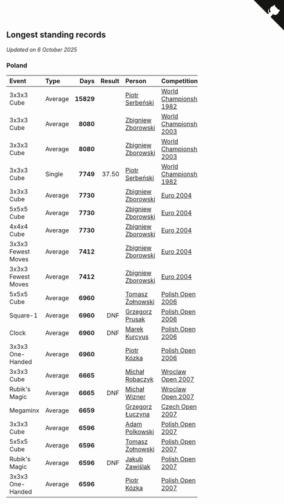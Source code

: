 ## Longest standing records

*Updated on  6 October 2025*


### Poland

| Event | Type | Days | Result | Person | Competition |
| :--- | :--- | ---: | ---: | :--- | :--- |
| 3x3x3 Cube | Average | **15829** |  | [Piotr Serbeński](https://www.worldcubeassociation.org/persons/1982SEBE01) | [World Championship 1982](https://www.worldcubeassociation.org/competitions/WC1982/results/by_person#1982SEBE01) |
| 3x3x3 Cube | Average | **8080** |  | [Zbigniew Zborowski](https://www.worldcubeassociation.org/persons/2003ZBOR02) | [World Championship 2003](https://www.worldcubeassociation.org/competitions/WC2003/results/by_person#2003ZBOR02) |
| 3x3x3 Cube | Average | **8080** |  | [Zbigniew Zborowski](https://www.worldcubeassociation.org/persons/2003ZBOR02) | [World Championship 2003](https://www.worldcubeassociation.org/competitions/WC2003/results/by_person#2003ZBOR02) |
| 3x3x3 Cube | Single | **7749** | 37.50 | [Piotr Serbeński](https://www.worldcubeassociation.org/persons/1982SEBE01) | [World Championship 1982](https://www.worldcubeassociation.org/competitions/WC1982/results/by_person#1982SEBE01) |
| 3x3x3 Cube | Average | **7730** |  | [Zbigniew Zborowski](https://www.worldcubeassociation.org/persons/2003ZBOR02) | [Euro 2004](https://www.worldcubeassociation.org/competitions/Euro2004/results/by_person#2003ZBOR02) |
| 5x5x5 Cube | Average | **7730** |  | [Zbigniew Zborowski](https://www.worldcubeassociation.org/persons/2003ZBOR02) | [Euro 2004](https://www.worldcubeassociation.org/competitions/Euro2004/results/by_person#2003ZBOR02) |
| 4x4x4 Cube | Average | **7730** |  | [Zbigniew Zborowski](https://www.worldcubeassociation.org/persons/2003ZBOR02) | [Euro 2004](https://www.worldcubeassociation.org/competitions/Euro2004/results/by_person#2003ZBOR02) |
| 3x3x3 Fewest Moves | Average | **7412** |  | [Zbigniew Zborowski](https://www.worldcubeassociation.org/persons/2003ZBOR02) | [Euro 2004](https://www.worldcubeassociation.org/competitions/Euro2004/results/by_person#2003ZBOR02) |
| 3x3x3 Fewest Moves | Average | **7412** |  | [Zbigniew Zborowski](https://www.worldcubeassociation.org/persons/2003ZBOR02) | [Euro 2004](https://www.worldcubeassociation.org/competitions/Euro2004/results/by_person#2003ZBOR02) |
| 5x5x5 Cube | Average | **6960** |  | [Tomasz Żołnowski](https://www.worldcubeassociation.org/persons/2005ZOLN01) | [Polish Open 2006](https://www.worldcubeassociation.org/competitions/PolishOpen2006/results/by_person#2005ZOLN01) |
| Square-1 | Average | **6960** | DNF | [Grzegorz Prusak](https://www.worldcubeassociation.org/persons/2006PRUS01) | [Polish Open 2006](https://www.worldcubeassociation.org/competitions/PolishOpen2006/results/by_person#2006PRUS01) |
| Clock | Average | **6960** | DNF | [Marek Kurcyus](https://www.worldcubeassociation.org/persons/2005KURC01) | [Polish Open 2006](https://www.worldcubeassociation.org/competitions/PolishOpen2006/results/by_person#2005KURC01) |
| 3x3x3 One-Handed | Average | **6960** |  | [Piotr Kózka](https://www.worldcubeassociation.org/persons/2005KOZK01) | [Polish Open 2006](https://www.worldcubeassociation.org/competitions/PolishOpen2006/results/by_person#2005KOZK01) |
| 3x3x3 Cube | Average | **6665** |  | [Michał Robaczyk](https://www.worldcubeassociation.org/persons/2006ROBA01) | [Wroclaw Open 2007](https://www.worldcubeassociation.org/competitions/WroclawOpen2007/results/by_person#2006ROBA01) |
| Rubik's Magic | Average | **6665** | DNF | [Michał Wizner](https://www.worldcubeassociation.org/persons/2005WIZN01) | [Wroclaw Open 2007](https://www.worldcubeassociation.org/competitions/WroclawOpen2007/results/by_person#2005WIZN01) |
| Megaminx | Average | **6659** |  | [Grzegorz Łuczyna](https://www.worldcubeassociation.org/persons/2005LUCZ01) | [Czech Open 2007](https://www.worldcubeassociation.org/competitions/CzechOpen2007/results/by_person#2005LUCZ01) |
| 3x3x3 Cube | Average | **6596** |  | [Adam Polkowski](https://www.worldcubeassociation.org/persons/2007POLK01) | [Polish Open 2007](https://www.worldcubeassociation.org/competitions/PolishOpen2007/results/by_person#2007POLK01) |
| 5x5x5 Cube | Average | **6596** |  | [Tomasz Żołnowski](https://www.worldcubeassociation.org/persons/2005ZOLN01) | [Polish Open 2007](https://www.worldcubeassociation.org/competitions/PolishOpen2007/results/by_person#2005ZOLN01) |
| Rubik's Magic | Average | **6596** | DNF | [Jakub Zawiślak](https://www.worldcubeassociation.org/persons/2006ZAWI02) | [Polish Open 2007](https://www.worldcubeassociation.org/competitions/PolishOpen2007/results/by_person#2006ZAWI02) |
| 3x3x3 One-Handed | Average | **6596** |  | [Piotr Kózka](https://www.worldcubeassociation.org/persons/2005KOZK01) | [Polish Open 2007](https://www.worldcubeassociation.org/competitions/PolishOpen2007/results/by_person#2005KOZK01) |


<a href="https://github.com/maxidragon/wca_statistics_pl" class="github-corner" aria-label="View source on Github"><svg width="80" height="80" viewBox="0 0 250 250" style="fill:#151513; color:#fff; position: absolute; top: 0; border: 0; right: 0;" aria-hidden="true"><path d="M0,0 L115,115 L130,115 L142,142 L250,250 L250,0 Z"></path><path d="M128.3,109.0 C113.8,99.7 119.0,89.6 119.0,89.6 C122.0,82.7 120.5,78.6 120.5,78.6 C119.2,72.0 123.4,76.3 123.4,76.3 C127.3,80.9 125.5,87.3 125.5,87.3 C122.9,97.6 130.6,101.9 134.4,103.2" fill="currentColor" style="transform-origin: 130px 106px;" class="octo-arm"></path><path d="M115.0,115.0 C114.9,115.1 118.7,116.5 119.8,115.4 L133.7,101.6 C136.9,99.2 139.9,98.4 142.2,98.6 C133.8,88.0 127.5,74.4 143.8,58.0 C148.5,53.4 154.0,51.2 159.7,51.0 C160.3,49.4 163.2,43.6 171.4,40.1 C171.4,40.1 176.1,42.5 178.8,56.2 C183.1,58.6 187.2,61.8 190.9,65.4 C194.5,69.0 197.7,73.2 200.1,77.6 C213.8,80.2 216.3,84.9 216.3,84.9 C212.7,93.1 206.9,96.0 205.4,96.6 C205.1,102.4 203.0,107.8 198.3,112.5 C181.9,128.9 168.3,122.5 157.7,114.1 C157.9,116.9 156.7,120.9 152.7,124.9 L141.0,136.5 C139.8,137.7 141.6,141.9 141.8,141.8 Z" fill="currentColor" class="octo-body"></path></svg></a><style>.github-corner:hover .octo-arm{animation:octocat-wave 560ms ease-in-out}@keyframes octocat-wave{0%,100%{transform:rotate(0)}20%,60%{transform:rotate(-25deg)}40%,80%{transform:rotate(10deg)}}@media (max-width:500px){.github-corner:hover .octo-arm{animation:none}.github-corner .octo-arm{animation:octocat-wave 560ms ease-in-out}}</style>
